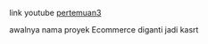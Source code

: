 link youtube [pertemuan3](https://youtu.be/7bzPFLSkqEo?si=Nq9tdqS9bDB0hnVW)

awalnya nama proyek Ecommerce diganti jadi kasrt